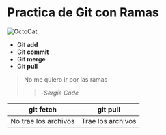 # Practica de Git con Ramas


![OctoCat](https://octodex.github.com/images/orderedlistocat.png)

 - Git **add**
 - Git **commit**
 - Git **merge**
 - Git **pull**

> No me quiero ir por las ramas
>> -*Sergie Code*

| git fetch | git pull |
|--|--|
|No trae los archivos  |Trae los archivos  |
